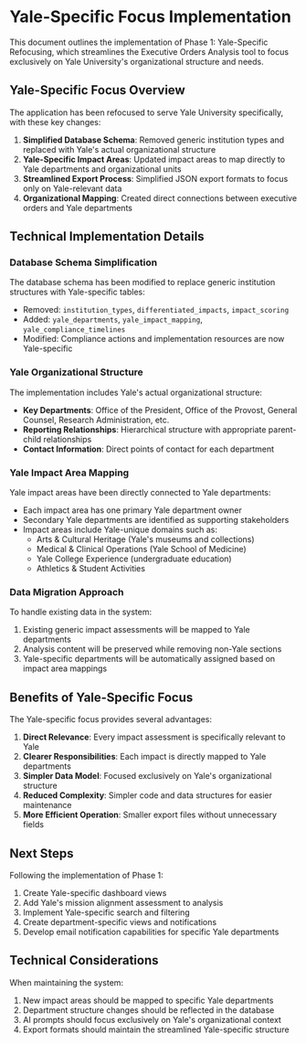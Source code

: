 # Yale-Specific Focus Implementation

This document outlines the implementation of Phase 1: Yale-Specific Refocusing, which streamlines the Executive Orders Analysis tool to focus exclusively on Yale University's organizational structure and needs.

## Yale-Specific Focus Overview

The application has been refocused to serve Yale University specifically, with these key changes:

1. **Simplified Database Schema**: Removed generic institution types and replaced with Yale's actual organizational structure
2. **Yale-Specific Impact Areas**: Updated impact areas to map directly to Yale departments and organizational units
3. **Streamlined Export Process**: Simplified JSON export formats to focus only on Yale-relevant data
4. **Organizational Mapping**: Created direct connections between executive orders and Yale departments

## Technical Implementation Details

### Database Schema Simplification

The database schema has been modified to replace generic institution structures with Yale-specific tables:

- Removed: `institution_types`, `differentiated_impacts`, `impact_scoring`
- Added: `yale_departments`, `yale_impact_mapping`, `yale_compliance_timelines`
- Modified: Compliance actions and implementation resources are now Yale-specific

### Yale Organizational Structure

The implementation includes Yale's actual organizational structure:

- **Key Departments**: Office of the President, Office of the Provost, General Counsel, Research Administration, etc.
- **Reporting Relationships**: Hierarchical structure with appropriate parent-child relationships
- **Contact Information**: Direct points of contact for each department

### Yale Impact Area Mapping

Yale impact areas have been directly connected to Yale departments:

- Each impact area has one primary Yale department owner
- Secondary Yale departments are identified as supporting stakeholders
- Impact areas include Yale-unique domains such as:
  - Arts & Cultural Heritage (Yale's museums and collections)
  - Medical & Clinical Operations (Yale School of Medicine)
  - Yale College Experience (undergraduate education)
  - Athletics & Student Activities

### Data Migration Approach

To handle existing data in the system:

1. Existing generic impact assessments will be mapped to Yale departments
2. Analysis content will be preserved while removing non-Yale sections
3. Yale-specific departments will be automatically assigned based on impact area mappings

## Benefits of Yale-Specific Focus

The Yale-specific focus provides several advantages:

1. **Direct Relevance**: Every impact assessment is specifically relevant to Yale
2. **Clearer Responsibilities**: Each impact is directly mapped to Yale departments
3. **Simpler Data Model**: Focused exclusively on Yale's organizational structure
4. **Reduced Complexity**: Simpler code and data structures for easier maintenance
5. **More Efficient Operation**: Smaller export files without unnecessary fields

## Next Steps

Following the implementation of Phase 1:

1. Create Yale-specific dashboard views
2. Add Yale's mission alignment assessment to analysis
3. Implement Yale-specific search and filtering
4. Create department-specific views and notifications
5. Develop email notification capabilities for specific Yale departments

## Technical Considerations

When maintaining the system:

1. New impact areas should be mapped to specific Yale departments
2. Department structure changes should be reflected in the database
3. AI prompts should focus exclusively on Yale's organizational context
4. Export formats should maintain the streamlined Yale-specific structure